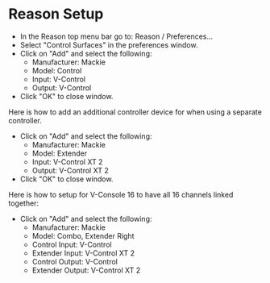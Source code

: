 # Reason Setup

* In the Reason top menu bar go to: Reason / Preferences...
* Select "Control Surfaces" in the preferences window.
* Click on "Add" and select the following:
    * Manufacturer: Mackie
    * Model: Control
    * Input: V-Control
    * Output: V-Control
*  Click "OK" to close window.

Here is how to add an additional controller device for when using a separate controller.

* Click on "Add" and select the following:
    * Manufacturer: Mackie
    * Model: Extender
    * Input: V-Control XT 2
    * Output: V-Control XT 2
* Click "OK" to close window.

Here is how to setup for V-Console 16 to have all 16 channels linked together:

* Click on "Add" and select the following:
    * Manufacturer: Mackie
    * Model: Combo, Extender Right
    * Control Input: V-Control
    * Extender Input: V-Control XT 2
    * Control Output: V-Control
    * Extender Output: V-Control XT 2

